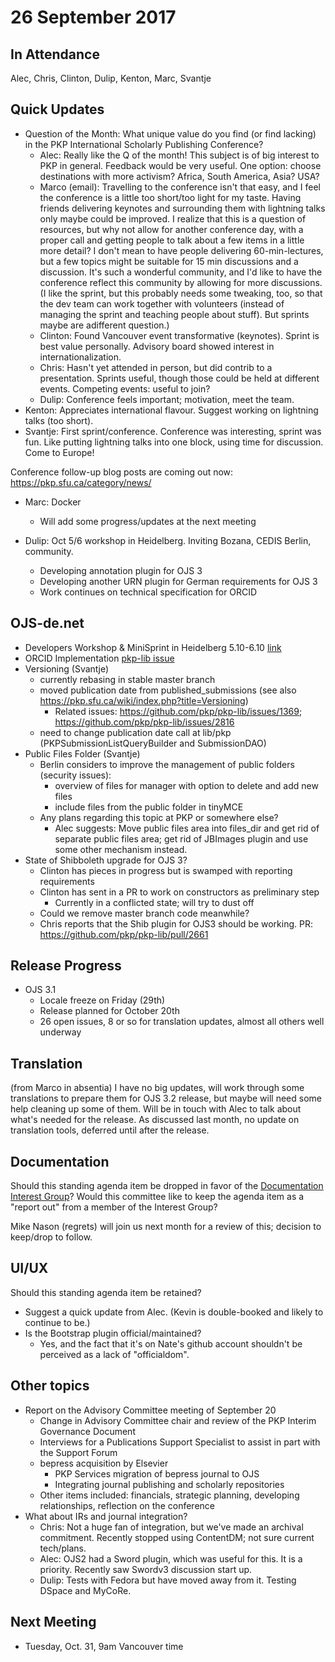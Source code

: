 # 26 September 2017

In Attendance
-------------

Alec, Chris, Clinton, Dulip, Kenton, Marc, Svantje

Quick Updates
-------------

-   Question of the Month: What unique value do you find (or find lacking) in the PKP International Scholarly Publishing Conference?
    -   Alec: Really like the Q of the month! This subject is of big interest to PKP in general. Feedback would be very useful. One option: choose destinations with more activism? Africa, South America, Asia? USA?
    -   Marco (email): Travelling to the conference isn't that easy, and I feel the conference is a little too short/too light for my taste. Having friends delivering keynotes and surrounding them with lightning talks only maybe could be improved. I realize that this is a question of resources, but why not allow for another conference day, with a proper call and getting people to talk about a few items in a little more detail? I don't mean to have people delivering 60-min-lectures, but a few topics might be suitable for 15 min discussions and a discussion. It's such a wonderful community, and I'd like to have the conference reflect this community by allowing for more discussions. (I like the sprint, but this probably needs some tweaking, too, so that the dev team can work together with volunteers (instead of managing the sprint and teaching people about stuff). But sprints maybe are adifferent question.)
    -   Clinton: Found Vancouver event transformative (keynotes). Sprint is best value personally. Advisory board showed interest in internationalization.
    -   Chris: Hasn't yet attended in person, but did contrib to a presentation. Sprints useful, though those could be held at different events. Competing events: useful to join?
    -   Dulip: Conference feels important; motivation, meet the team.
-   Kenton: Appreciates international flavour. Suggest working on lightning talks (too short).
-   Svantje: First sprint/conference. Conference was interesting, sprint was fun. Like putting lightning talks into one block, using time for discussion. Come to Europe!

Conference follow-up blog posts are coming out now: <https://pkp.sfu.ca/category/news/>

-   Marc: Docker
    -   Will add some progress/updates at the next meeting

-   Dulip: Oct 5/6 workshop in Heidelberg. Inviting Bozana, CEDIS Berlin, community.
    -   Developing annotation plugin for OJS 3
    -   Developing another URN plugin for German requirements for OJS 3
    -   Work continues on technical specification for ORCID

OJS-de.net
----------

-   Developers Workshop & MiniSprint in Heidelberg 5.10-6.10 [link](http://www.ojs-de.net/veranstaltungen/entwickler-workshop-2017/index.html)
-   ORCID Implementation [pkp-lib issue](https://github.com/pkp/pkp-lib/issues/2818)
-   Versioning (Svantje)
    -   currently rebasing in stable master branch
    -   moved publication date from published_submissions (see also <https://pkp.sfu.ca/wiki/index.php?title=Versioning>)
        -   Related issues: <https://github.com/pkp/pkp-lib/issues/1369>; <https://github.com/pkp/pkp-lib/issues/2816>
    -   need to change publication date call at lib/pkp (PKPSubmissionListQueryBuilder and SubmissionDAO)
-   Public Files Folder (Svantje)
    -   Berlin considers to improve the management of public folders (security issues):
        -   overview of files for manager with option to delete and add new files
        -   include files from the public folder in tinyMCE
    -   Any plans regarding this topic at PKP or somewhere else?
        -   Alec suggests: Move public files area into files_dir and get rid of separate public files area; get rid of JBImages plugin and use some other mechanism instead.
-   State of Shibboleth upgrade for OJS 3?
    -   Clinton has pieces in progress but is swamped with reporting requirements
    -   Clinton has sent in a PR to work on constructors as preliminary step
        -   Currently in a conflicted state; will try to dust off
    -   Could we remove master branch code meanwhile?
    -   Chris reports that the Shib plugin for OJS3 should be working. PR: <https://github.com/pkp/pkp-lib/pull/2661>

Release Progress
----------------

-   OJS 3.1
    -   Locale freeze on Friday (29th)
    -   Release planned for October 20th
    -   26 open issues, 8 or so for translation updates, almost all others well underway

Translation
-----------

(from Marco in absentia) I have no big updates, will work through some translations to prepare them for OJS 3.2 release, but maybe will need some help cleaning up some of them. Will be in touch with Alec to talk about what's needed for the release. As discussed last month, no update on translation tools, deferred until after the release.

Documentation
-------------

Should this standing agenda item be dropped in favor of the [Documentation Interest Group](https://github.com/pkp/documentation-interest-group/)? Would this committee like to keep the agenda item as a "report out" from a member of the Interest Group?

Mike Nason (regrets) will join us next month for a review of this; decision to keep/drop to follow.

UI/UX
-----

Should this standing agenda item be retained?

-   Suggest a quick update from Alec. (Kevin is double-booked and likely to continue to be.)
-   Is the Bootstrap plugin official/maintained?
    -   Yes, and the fact that it's on Nate's github account shouldn't be perceived as a lack of "officialdom".

Other topics
------------

-   Report on the Advisory Committee meeting of September 20
    -   Change in Advisory Committee chair and review of the PKP Interim Governance Document
    -   Interviews for a Publications Support Specialist to assist in part with the Support Forum
    -   bepress acquisition by Elsevier
        -   PKP Services migration of bepress journal to OJS
        -   Integrating journal publishing and scholarly repositories
    -   Other items included: financials, strategic planning, developing relationships, reflection on the conference
-   What about IRs and journal integration?
    -   Chris: Not a huge fan of integration, but we've made an archival commitment. Recently stopped using ContentDM; not sure current tech/plans.
    -   Alec: OJS2 had a Sword plugin, which was useful for this. It is a priority. Recently saw Swordv3 discussion start up.
    -   Dulip: Tests with Fedora but have moved away from it. Testing DSpace and MyCoRe.

Next Meeting
------------

-   Tuesday, Oct. 31, 9am Vancouver time
